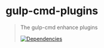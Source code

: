 # gulp-cmd-plugins

> The gulp-cmd enhance plugins
>
> [![Dependencies][david-image]][david-url]

[david-image]: http://img.shields.io/david/nuintun/gulp-cmd-plugins.svg?style=flat-square
[david-url]: https://david-dm.org/nuintun/gulp-cmd-plugins
